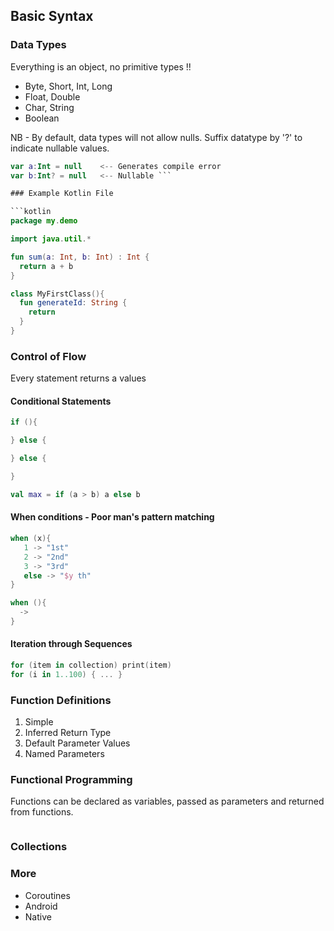 ## Basic Syntax


### Data Types
Everything is an object, no primitive types !!
- Byte, Short, Int, Long
- Float, Double
- Char, String
- Boolean

NB - By default, data types will not allow nulls.  Suffix datatype by '?' to indicate nullable values.

```kotlin
var a:Int = null    <-- Generates compile error
var b:Int? = null   <-- Nullable ```

### Example Kotlin File

```kotlin
package my.demo

import java.util.*

fun sum(a: Int, b: Int) : Int {
  return a + b
}

class MyFirstClass(){
  fun generateId: String {
    return
  }
}
```

### Control of Flow
Every statement returns a values

#### Conditional Statements
```kotlin
if (){

} else {

} else {

}

val max = if (a > b) a else b
```

#### When conditions - Poor man's pattern matching
```kotlin
when (x){
   1 -> "1st"
   2 -> "2nd"
   3 -> "3rd"
   else -> "$y th"
}

when (){
  ->
}

```

#### Iteration through  Sequences
```kotlin
for (item in collection) print(item)
for (i in 1..100) { ... }  


```


### Function Definitions
1. Simple
1. Inferred Return Type
1. Default Parameter Values
1. Named Parameters

### Functional Programming
Functions can be declared as variables, passed as parameters and returned from functions.

```

```


### Collections


### More

- Coroutines
- Android
- Native
